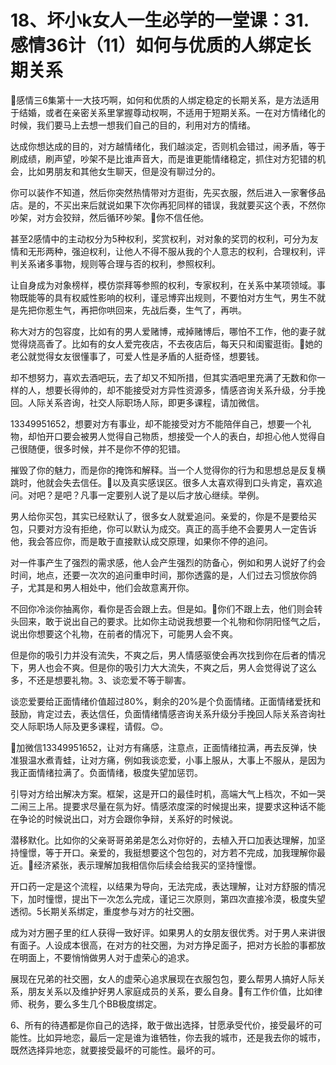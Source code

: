 # 18、坏小k女人一生必学的一堂课：31.感情36计（11）如何与优质的人绑定长期关系

🎼感情三6集第十一大技巧啊，如何和优质的人绑定稳定的长期关系，是方法适用于结婚，或者在亲密关系里掌握尊动权啊，不适用于短期关系。一在对方情绪化的时候，我们要马上去想一想我们自己的目的，利用对方的情绪。

达成你想达成的目的，对方越情绪化，我们越淡定，否则机会错过，闹矛盾，等于刷成绩，刷声望，吵架不是比谁声音大，而是谁更能情绪稳定，抓住对方犯错的机会，比如男朋友和其他女生聊天，但是没有聊过分的。

你可以装作不知道，然后你突然热情带对方逛街，先买衣服，然后进入一家奢侈品店。是的，不买出来后就说如果下次你再犯同样的错误，我就要买这个表，不然你吵架，对方会狡辩，然后循环吵架。🎼你不信任他。

甚至2感情中的主动权分为5种权利，奖赏权利，对对象的奖罚的权利，可分为友情和无形两种，强迫权利，让他人不得不服从我的个人意志的权利，合理权利，评判关系诸多事物，规则等合理与否的权利，参照权利。

让自身成为对象榜样，模仿崇拜等参照的权利，专家权利，在关系中某项领域。事物既能等的具有权威性影响的权利，谨忌博弈出规则，不要怕对方生气，男生不就是先把你惹生气，再把你哄回来，先战后奏，生气了，再哄。

称大对方的包容度，比如有的男人爱赌博，戒掉赌博后，哪怕不工作，他的妻子就觉得烧高香了。比如有的女人爱完夜店，不去夜店后，每天只和闺蜜逛街。🎼她的老公就觉得女友很懂事了，可爱人性是矛盾的人挺奇怪，想要钱。

却不想努力，喜欢去酒吧玩，去了却又不知所措，但其实酒吧里充满了无数和你一样的人，想要长得帅的，却不能接受对方异性资源多，情感咨询关系升级，分手挽回。人际关系咨询，社交人际职场人际，即更多课程，请加微信。

13349951652，想要对方有事业，却不能接受对方不能陪伴自己，想要一个礼物，却怕开口要会被男人觉得自己物质，想接受一个人的表白，却担心他人觉得自己很随便，很多时候，并不是你不停的犯错。

摧毁了你的魅力，而是你的掩饰和解释。当一个人觉得你的行为和思想总是反复横跳时，他就会失去信任。🎼以及真实感误区。很多人太喜欢得到口头肯定，喜欢追问。对吧？是吧？凡事一定要别人说了是以后才放心继续。举例。

男人给你买包，其实已经默认了，很多女人就爱追问。亲爱的，你是不是要给买包，只要对方没有拒绝，你可以默认为成交。真正的高手绝不会要男人一定告诉他，我会答应你，而是敢于直接默认成交原理，如果你不停的追问。

对一件事产生了强烈的需求感，他人会产生强烈的防备心，例如和男人说好了约会时间，地点，还要一次次的追问重申时间，那你透露的是，人们过去习惯放你鸽子，尤其是和男人相处中，他们会故意离开你。

不回你冷淡你抽离你，看你是否会跟上去。但是如。🎼你们不跟上去，他们则会转头回来，敢于说出自己的要求。比如你主动说我想要一个礼物和你阴阳怪气之后，说出你想要这个礼物，在前者的情况下，可能男人会不爽。

但是你的吸引力并没有流失，不爽之后，男人情感驱使会再次找到你在后者的情况下，男人也会不爽。但是你的吸引力大大流失，不爽之后，男人会觉得说了这么多，不还是想要礼物。3、谈恋爱不等于聊害。

谈恋爱要给正面情绪价值超过80%，剩余的20%是个负面情绪。正面情绪爱抚和鼓励，肯定过去，表达信任，负面情绪情感咨询关系升级分手挽回人际关系咨询社交人际职场人际及更多课程，请假。😊。

🎼加微信13349951652，让对方有痛感，注意点，正面情绪拉满，再去反弹，快准狠温水煮青蛙，让对方痛，例如我谈恋爱，小事上服从，大事上不服从，是因为我正面情绪拉满了。负面情绪，极度失望加惩罚。

引导对方给出解决方案。框架，这是开口的最佳时机，高端大气上档次，不如一哭二闹三上吊。提要求尽量在氛为好。情感浓度深的时候提出来，提要求这种话不能在争论的时候说出口，对方会跟你争辩，关系好的时候说。

潜移默化。比如你的父亲哥哥弟弟是怎么对你好的，去植入开口加表达理解，加坚持憧憬，等于开口。亲爱的，我挺想要这个包包的，对方若不完成，加我理解你最近。🎼经济紧张，表示理解加我相信你后续会给我买的坚持憧憬。

开口药一定是这个流程，以结果为导向，无法完成，表达理解，让对方舒服的情况下，加时憧憬，提出下一次怎么完成，谨记三次原则，第四次直接冷漠，极度失望透彻。5长期关系绑定，重度参与对方的社交圈。

成为对方圈子里的红人获得一致好评。如果男人的女朋友很优秀。对于男人来讲很有面子。人设成本很高，在对方的社交圈，为对方挣足面子，把对方长脸的事都放在明面上，不要悄悄做男人对于虚荣心的追求。

展现在兄弟的社交圈，女人的虚荣心追求展现在衣服包包，要么帮男人搞好人际关系，朋友关系以及维护好男人家庭成员的关系，要么自身。🎼有工作价值，比如律师、税务，要么多生几个BB极度绑定。

6、所有的待遇都是你自己的选择，敢于做出选择，甘愿承受代价，接受最坏的可能性。比如异地恋，最后一定是谁为谁牺牲，你去我的城市，还是我去你的城市，既然选择异地恋，就要接受最坏的可能性。最坏的可。


